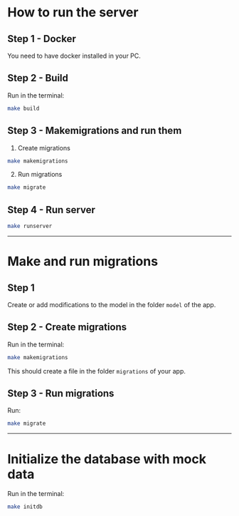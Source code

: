 # How to run the server

## Step 1 - Docker
You need to have docker installed in your PC.

## Step 2 - Build
Run in the terminal:
``` bash
make build
```

## Step 3 - Makemigrations and run them
1. Create migrations
``` bash
make makemigrations
```

2. Run migrations
``` bash
make migrate
```

## Step 4 - Run server
``` bash
make runserver
```

___


# Make and run migrations

## Step 1
Create or add modifications to the model in the folder `model` of the app.

## Step 2 - Create migrations
Run in the terminal:
``` bash
make makemigrations
```
This should create a file in the folder `migrations` of your app.

## Step 3 - Run migrations
Run:
``` bash
make migrate
```

___


# Initialize the database with mock data
Run in the terminal:
``` bash
make initdb
```
